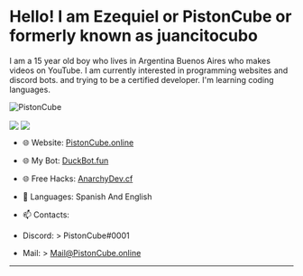<h1>Hello! I am Ezequiel or PistonCube or formerly known as juancitocubo</h1>
I am a 15 year old boy who lives in Argentina Buenos Aires who makes videos on YouTube. I am currently interested in programming websites and discord bots. and trying to be a certified developer. I'm learning coding languages.
<div> </div>
							</div>
						</p>
						<img src="https://komarev.com/ghpvc/?username=PistonCube" alt="PistonCube" />
</p>
<img align="center" src="https://github-readme-stats.vercel.app/api?username=PistonCube&show_icons=true&text_color=5baddf&icon_color=FFF&theme=tokyonight">
							<img align="center" src="https://github-readme-stats.vercel.app/api/top-langs/?username=PistonCube&layout=compact&text_color=5baddf&icon_color=FFF&theme=tokyonight">
					
					
					
- 🌐 Website: [PistonCube.online](https://www.pistoncube.online/)
- 🌐 My Bot: [DuckBot.fun](https://www.duckbot.fun)
- 🌐 Free Hacks: [AnarchyDev.cf](https://www.anarchydev.cf/)
  
- 💬 Languages: Spanish And English
  
- 📫 Contacts:
- Discord:  > PistonCube#0001
- Mail: > Mail@PistonCube.online  
-------------------------------------------------


